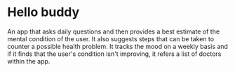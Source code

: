 # Hello buddy

An app that asks daily questions and then provides a best estimate of the mental condition of the user. It also suggests steps that can be taken to counter a possible health problem. It tracks the mood on a weekly basis and if it finds that the user's condition isn't improving, it refers a list of doctors within the app. 



